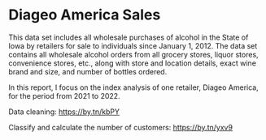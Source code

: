 # Diageo America Sales
This data set includes all wholesale purchases of alcohol in the State of Iowa by retailers for sale to individuals since January 1, 2012. The data set contains all wholesale alcohol orders from all grocery stores, liquor stores, convenience stores, etc., along with store and location details, exact wine brand and size, and number of bottles ordered.

In this report, I focus on the index analysis of one retailer, Diageo America, for the period from 2021 to 2022.

Data cleaning: https://by.tn/kbPY

Classify and calculate the number of customers: https://by.tn/yxv9
